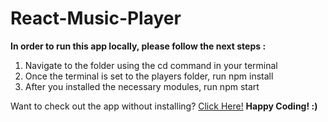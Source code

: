 ﻿# React-Music-Player

**In order to run this app locally, please follow the next steps :**
1. Navigate to the folder using the cd command in your terminal
2. Once the terminal is set to the players folder, run npm install
3. After you installed the necessary modules, run npm start

Want to check out the app without installing? [Click Here!](https://ronnynovik.github.io/React-Music-Player/) 
**Happy Coding! :)**
